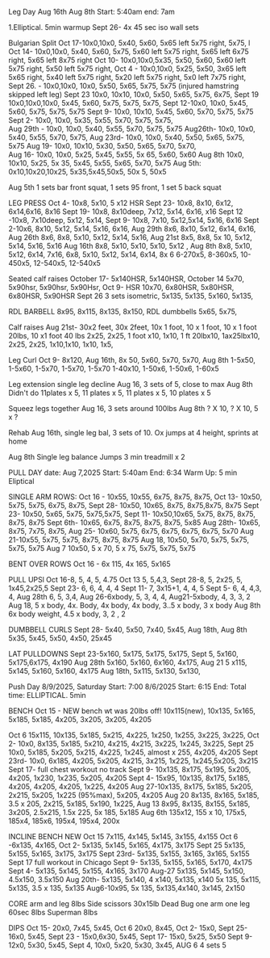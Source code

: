 Leg Day
Aug 16th
Aug 8th
Start: 5:40am  end: 7am

1.Elliptical. 5min warmup
Sept 26- 4x 45 sec iso wall sets

Bulgarian Split
Oct 17-10x0,10x0, 5x40, 5x60, 5x65 left 5x75 right, 5x75, l
Oct 14- 10x0,10x0, 5x40, 5x60, 5x75, 5x60 left 5x75 right, 5x65 left 6x75 right, 5x65 left 8x75 right
Oct 10- 10x0,10x0,5x35, 5x50, 5x60, 5x60 left 5x75 right, 5x50 left 5x75 right, 
Oct 4 - 10x0,10x0, 5x25, 5x50, 3x65 left 5x65 right, 5x40 left 5x75 right, 5x20 left 5x75 right, 5x0 left 7x75 right, 
Sept 26. - 10x0,10x0, 10x0, 5x50, 5x65, 5x75, 5x75 (injured hamstring skipped left leg)
Sept 23 10x0, 10x10, 10x0, 5x50, 5x65, 5x75, 6x75, 
Sept 19 10x0,10x0,10x0, 5x45, 5x60, 5x75, 5x75, 5x75, 
Sept 12-10x0, 10x0, 5x45, 5x60, 5x75, 5x75,  5x75
Sept 9- 10x0, 10x10, 5x45, 5x60, 5x70, 5x75, 5x75 
Sept 2- 10x0, 10x0, 5x35, 5x55, 5x70, 5x75, 5x75,  
Aug 29th - 10x0, 10x0, 5x40, 5x55, 5x70, 5x75, 5x75
Aug26th- 10x0, 10x0, 5x40, 5x55, 5x70, 5x75, 
Aug 23rd- 10x0, 10x0, 5x40, 5x50, 5x65, 5x75, 5x75 
Aug 19- 10x0, 10x10, 5x30, 5x50, 5x65, 5x70, 5x70,  
Aug 16- 10x0, 10x0, 5x25, 5x45, 5x55, 5x 65, 5x60, 5x60
Aug 8th 10x0, 10x10, 5x25, 5x 35, 5x45, 5x55, 5x65, 5x70, 5x75
Aug 5th: 0x10,10x20,10x25, 5x35,5x45,50x5, 50x 5, 50x5

Aug 5th 1 sets bar front squat, 1 sets 95 front, 1 set 5 back squat

LEG PRESS
Oct 4- 10x8, 5x10, 5 x12 HSR
Sept 23- 10x8, 8x10, 6x12, 6x14,6x16, 8x16
Sept 19- 10x8, 8x10deep, 7x12, 5x14, 6x16, x16
Sept 12 -10x8,  7x10deep, 5x12, 5x14, 
Sept 9- 10x8, 7x10, 5x12,5x14, 5x16, 6x16
Sept 2-10x6, 8x10, 5x12, 5x14, 5x16, 6x16, 
Aug 29th 8x6, 8x10, 5x12, 6x14, 6x16, 
Aug 26th 8x6, 8x8, 5x10, 5x12, 5x14, 5x16, 
Aug 21st 8x5, 8x8, 5x 10, 5x12, 5x14, 5x16, 5x16
Aug 16th 8x8, 5x10, 5x10, 5x10, 5x12 , 
Aug 8th 8x8, 5x10, 5x12, 6x14, 7x16, 
6x8, 5x10, 5x12, 5x14, 6x14, 8x 6
6-270x5, 8-360x5, 10-450x5, 12-540x5, 12-540x5

Seated calf raises 
October 17- 5x140HSR, 5x140HSR, 
October 14 5x70, 5x90hsr, 5x90hsr, 5x90Hsr, 
Oct 9- HSR 10x70, 6x80HSR, 5x80HSR, 6x80HSR, 5x90HSR
Sept 26 3 sets isometric, 5x135, 5x135, 5x160, 5x135, 

RDL BARBELL
8x95, 8x115, 8x135, 8x150, 
RDL dumbbells 
5x65, 5x75, 


Calf raises 
Aug 21st- 
30x2 feet, 30x 2feet, 10x 1 foot, 10 x 1 foot, 10 x 1 foot 20lbs, 10 x1 foot 40 lbs
2x25, 2x25, 1 foot x10, 1x10, 1 ft 20lbx10, 1ax25lbx10, 
2x25, 2x25, 1x10,1x10, 1x10, 1x5, 

Leg Curl
Oct 9- 8x120, 
Aug 16th, 8x 50, 5x60, 5x70, 5x70, 
Aug 8th 1-5x50, 1-5x60, 1-5x70, 1-5x70, 1-5x70
1-40x10, 1-50x6, 1-50x6, 1-60x5

Leg extension single leg decline
Aug 16,  3 sets of 5, close to max
Aug 8th Didn't do
11plates x 5, 11 plates x 5, 11 plates x 5, 10 plates x 5

Squeez legs together
Aug 16, 3 sets around 100lbs
Aug 8th ? X 10, ? X 10, 5 x ?


Rehab
Aug 16th, single leg bal, 3 sets of 10. Ox jumps at 4 height, sprints at home

Aug 8th Single leg balance 
Jumps
3 min treadmill x 2



PULL DAY
date: Aug 7,2025
Start: 5:40am    End: 6:34
Warm Up: 5 min Eliptical

SINGLE ARM ROWS:
Oct 16 -  10x55, 10x55, 6x75, 8x75, 8x75, 
Oct 13- 10x50, 5x75, 5x75, 6x75, 8x75, 
Sept 28- 10x50, 10x65, 8x75, 8x75,8x75, 8x75
Sept 23- 10x50, 5x65, 5x75, 5x75,5x75, 
Sept 11- 10x50,10x65, 5x75, 8x75, 8x75, 8x75, 8x75
Sept 6th- 10x65, 6x75, 8x75, 8x75, 8x75, 5x85
Aug 28th- 10x65, 8x75, 7x75, 8x75, 
Aug 25- 10x60, 5x75, 6x75, 6x75, 6x75, 6x75, 5x70
Aug 21-10x55, 5x75, 5x75, 8x75, 8x75, 8x75
Aug 18, 10x50, 5x70, 5x75, 5x75, 5x75, 5x75
Aug 7 10x50, 5 x 70, 5 x 75, 5x75, 5x75, 5x75

BENT OVER ROWS
Oct 16 - 6x 115, 4x 165, 5x165


PULL UPSl
Oct 16-8, 5,  4, 5, 4.75
Oct 13 5, 5,4,3, 
Sept 28-8, 5, 2x25, 5, 1x45,2x25,5
Sept 23- 6, 6, 4, 4, 4
Sept 11- 7, 3x15+1, 4, 4, 5
Sept 5- 6, 4, 4,3, 4, 
Aug 28th 6, 5, 3,4, 
Aug 26-6xbody, 5, 3, 4, 4, 
Aug21-5xbody, 4, 3, 3, 2
Aug 18, 5 x body, 4x. Body, 4x body, 4x body, 3..5 x body, 3 x body 
Aug 8th 6x body weight,  4.5 x body,  3, 2 , 2

DUMBBELL CURLS
Sept 28- 5x40, 5x50, 7x40, 5x45, 
Aug 18th, 
Aug 8th 5x35, 5x45, 5x50, 4x50, 25x45

LAT PULLDOWNS
Sept 23-5x160, 5x175, 5x175, 5x175, 
Sept 5, 5x160, 5x175,6x175, 4x190
Aug 28th 5x160, 5x160, 6x160, 4x175, 
Aug 21 5 x115, 5x145, 5x160, 5x160, 4x175
Aug 18th, 5x115, 5x130, 5x130, 



Push Day
8/9/2025, Saturday 
Start: 7:00 
8/6/2025
Start: 6:15       End:          Total time:
ELLIPTICAL. 5min
 
BENCH
Oct 15 - NEW bench wt was 20lbs off!  10x115(new), 10x135, 5x165, 5x185, 5x185, 4x205, 3x205, 3x205, 4x205

Oct 6 15x115, 10x135, 5x185, 5x215, 4x225, 1x250, 1x255, 3x225, 3x225, 
Oct 2- 10x0, 8x135, 5x185, 5x210, 4x215, 4x215, 3x225, 1x245, 3x225, 
Sept 25 10x0, 5x185, 5x205, 5x215, 4x225, 1x245, almost x 255, 4x205, 4x205
Sept 23rd- 10x0, 6x185, 4x205, 5x205, 4x215, 3x215, 1x225, 1x245,5x205, 3x215
Sept 17- full chest workout no track
Sept 9- 10x135, 8x175, 5x195, 5x205, 4x205, 1x230, 1x235, 5x205, 4x205
Sept 4- 15x95, 10x135, 8x175, 5x185, 4x205, 4x205, 4x205, 1x225, 4x205
Aug 27-10x135, 8x175, 5x185, 5x205, 2x215, 5x205, 1x225 (95%max), 5x205,  4x205
Aug 20 8x135, 8x165, 5x185, 3.5 x 205, 2x215, 5x185, 5x190, 1x225, 
Aug 13  8x95, 8x135, 8x155, 5x185, 3x205, 2.5x215, 1.5x 225, 5x 185, 5x185
Aug 6th 135x12, 155 x 10,  175x5, 185x4, 185x6, 195x4, 195x4, 200x

INCLINE BENCH
NEW Oct 15  7x115, 4x145, 5x145, 3x155, 4x155
Oct 6 -6x135, 4x165, 
Oct 2- 5x135, 5x145, 5x165, 4x175, 3x175
Sept 25 5x135, 5x155, 5x165, 3x175, 3x175
Sept 23rd- 5x135, 5x155, 3x165, 3x165, 5x155
Sept 17 full workout in Chicago 
Sept 9- 5x135, 5x155, 5x165, 5x170, 4x175
Sept 4- 5x135, 5x145, 5x155,  4x165, 3x170
Aug-27 5x135, 5x145, 5x150, 4.5x150, 3.5x150
Aug 20th- 5x135, 5x140, 4 x140, 5x135, x140
5x 135, 5x115, 5x135, 3.5 x 135, 5x135
Aug6-10x95, 5x 135, 5x135,4x140, 3x145, 2x150

CORE
arm and leg  8lbs
Side scissors 30x15lb 
Dead Bug one arm one leg 60sec 8lbs
Superman 8lbs


DIPS 
Oct 15- 20x0, 7x45, 5x45, 
Oct 6 20x0, 8x45, 
Oct 2- 15x0, 
Sept 25- 16x0, 5x45, 
Sept 23 - 15x0,6x30, 5x45, 
Sept 17- 15x0, 5x25, 5x50
Sept 9- 12x0, 5x30, 5x45, 
Sept 4, 10x0, 5x20, 5x30, 3x45, 
AUG 6 4 sets 5




